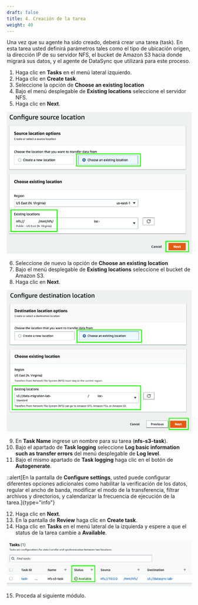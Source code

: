 ```yaml
---
draft: false
title: 4. Creación de la tarea
weight: 40
---
```

Una vez que su agente ha sido creado, deberá crear una tarea (task). En esta tarea usted definirá parámetros tales como el tipo de ubicación origen, la dirección IP de su servidor NFS, el bucket de Amazon S3 hacia donde migrará sus datos, y el agente de DataSync que utilizará para este proceso.

1. Haga clic en **Tasks** en el menú lateral izquierdo.
2. Haga clic en **Create task**.
3. Seleccione la opción de **Choose an existing location**
4. Bajo el menú desplegable de **Existing locations** seleccione el servidor NFS.
5. Haga clic en **Next**.

![Tarea - Ubicación origen](/static/images/ds/tareaorigen.png)

6. Seleccione de nuevo la opción de **Choose an existing location**
7. Bajo el menú desplegable de **Existing locations** seleccione el bucket de Amazon S3. 
8. Haga clic en **Next**.

![Tarea - Ubicación destino](/static/images/ds/tareadestino.png)

9. En **Task Name** ingrese un nombre para su tarea (**nfs-s3-task**).
10. Bajo el apartado de **Task logging** seleccione **Log basic information such as transfer errors** del menú desplegable de **Log level**.
11. Bajo el mismo apartado de **Task logging** haga clic en el botón de **Autogenerate**.

::alert[En la pantalla de **Configure settings**, usted puede configurar diferentes opciones adicionales como habilitar la verificación de los datos, regular el ancho de banda, modificar el modo de la transferencia, filtrar archivos y directorios, y calendarizar la frecuencia de ejecución de la tarea.]{type="info"}

12. Haga clic en **Next**.
13. En la pantalla de **Review** haga clic en **Create task**.
14. Haga clic en **Tasks** en el menú lateral de la izquierda y espere a que el status de la tarea cambie a **Available**.

![Tarea disponible](/static/images/ds/tareadisponible.png)

15. Proceda al siguiente módulo.